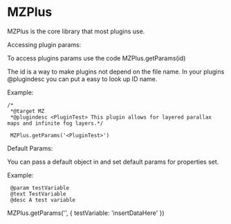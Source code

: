 # MZPlus
 MZPlus is the core library that most plugins use.
 
 Accessing plugin params: 
 
 To access plugins params use the code MZPlus.getParams(id)
 
 The id is a way to make plugins not depend on the file name. In your plugins @plugindesc you can put a easy to look up ID name. 
 
Example: 

```
/*
 *@target MZ
 *@plugindesc <PluginTest> This plugin allows for layered parallax maps and infinite fog layers.*/
 
 MZPlus.getParams('<PluginTest>')
 ```


Default Params: 

You can pass a default object in and set default params for properties set.

Example: 
```
 @param testVariable
 @text TestVariable
 @desc A test variable
```
MZPlus.getParams('<PluginTest>', {
testVariable: 'insertDataHere'
})
